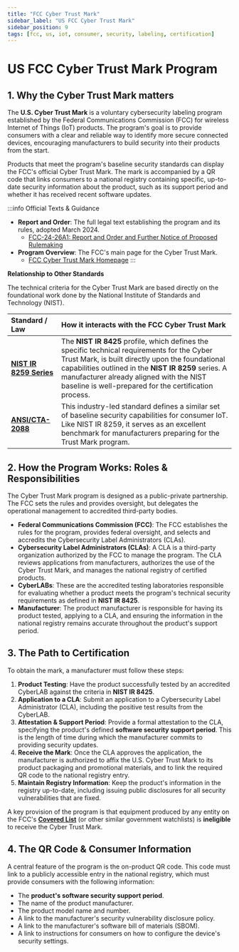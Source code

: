 ```yaml
---
title: "FCC Cyber Trust Mark"
sidebar_label: "US FCC Cyber Trust Mark"
sidebar_position: 9
tags: [fcc, us, iot, consumer, security, labeling, certification]
---
```

# US FCC Cyber Trust Mark Program

## 1. Why the Cyber Trust Mark matters

The **U.S. Cyber Trust Mark** is a voluntary cybersecurity labeling program established by the Federal Communications Commission (FCC) for wireless Internet of Things (IoT) products. The program's goal is to provide consumers with a clear and reliable way to identify more secure connected devices, encouraging manufacturers to build security into their products from the start.

Products that meet the program's baseline security standards can display the FCC's official Cyber Trust Mark. The mark is accompanied by a QR code that links consumers to a national registry containing specific, up-to-date security information about the product, such as its support period and whether it has received recent software updates.

:::info Official Texts & Guidance
- **Report and Order**: The full legal text establishing the program and its rules, adopted March 2024.
  - [FCC-24-26A1: Report and Order and Further Notice of Proposed Rulemaking][fcc_order_txt]
- **Program Overview**: The FCC's main page for the Cyber Trust Mark.
  - [FCC Cyber Trust Mark Homepage][fcc_homepage]
:::

**Relationship to Other Standards**

The technical criteria for the Cyber Trust Mark are based directly on the foundational work done by the National Institute of Standards and Technology (NIST).

| Standard / Law | How it interacts with the FCC Cyber Trust Mark |
| :--- | :--- |
| **[NIST IR 8259 Series](./nistir8259-overview.md)** | The **NIST IR 8425** profile, which defines the specific technical requirements for the Cyber Trust Mark, is built directly upon the foundational capabilities outlined in the **NIST IR 8259** series. A manufacturer already aligned with the NIST baseline is well-prepared for the certification process. |
| **[ANSI/CTA-2088](./cta2088-overview.md)** | This industry-led standard defines a similar set of baseline security capabilities for consumer IoT. Like NIST IR 8259, it serves as an excellent benchmark for manufacturers preparing for the Trust Mark program. |

## 2. How the Program Works: Roles & Responsibilities

The Cyber Trust Mark program is designed as a public-private partnership. The FCC sets the rules and provides oversight, but delegates the operational management to accredited third-party bodies.

- **Federal Communications Commission (FCC)**: The FCC establishes the rules for the program, provides federal oversight, and selects and accredits the Cybersecurity Label Administrators (CLAs).
- **Cybersecurity Label Administrators (CLAs)**: A CLA is a third-party organization authorized by the FCC to manage the program. The CLA reviews applications from manufacturers, authorizes the use of the Cyber Trust Mark, and manages the national registry of certified products.
- **CyberLABs**: These are the accredited testing laboratories responsible for evaluating whether a product meets the program's technical security requirements as defined in **NIST IR 8425**.
- **Manufacturer**: The product manufacturer is responsible for having its product tested, applying to a CLA, and ensuring the information in the national registry remains accurate throughout the product's support period.

## 3. The Path to Certification

To obtain the mark, a manufacturer must follow these steps:
1.  **Product Testing**: Have the product successfully tested by an accredited CyberLAB against the criteria in **NIST IR 8425**.
2.  **Application to a CLA**: Submit an application to a Cybersecurity Label Administrator (CLA), including the positive test results from the CyberLAB.
3.  **Attestation & Support Period**: Provide a formal attestation to the CLA, specifying the product's defined **software security support period**. This is the length of time during which the manufacturer commits to providing security updates.
4.  **Receive the Mark**: Once the CLA approves the application, the manufacturer is authorized to affix the U.S. Cyber Trust Mark to its product packaging and promotional materials, and to link the required QR code to the national registry entry.
5.  **Maintain Registry Information**: Keep the product's information in the registry up-to-date, including issuing public disclosures for all security vulnerabilities that are fixed.

A key provision of the program is that equipment produced by any entity on the FCC's **[Covered List][fcc_covered_list]** (or other similar government watchlists) is **ineligible** to receive the Cyber Trust Mark.

## 4. The QR Code & Consumer Information

A central feature of the program is the on-product QR code. This code must link to a publicly accessible entry in the national registry, which must provide consumers with the following information:

-   The **product's software security support period**.
-   The name of the product manufacturer.
-   The product model name and number.
-   A link to the manufacturer's security vulnerability disclosure policy.
-   A link to the manufacturer's software bill of materials (SBOM).
-   A link to instructions for consumers on how to configure the device's security settings.

<!-- Citations -->
[fcc_order_txt]: https://docs.fcc.gov/public/attachments/FCC-24-26A1.txt "FCC Report and Order (FCC 24-26)"
[fcc_homepage]: https://www.fcc.gov/CyberTrustMark "FCC Cyber Trust Mark"
[fcc_covered_list]: https://www.fcc.gov/supplychain/coveredlist "FCC Covered Communications Equipment or Services List" 